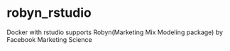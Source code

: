 # robyn_rstudio
Docker with rstudio supports Robyn(Marketing Mix Modeling package) by Facebook Marketing Science

